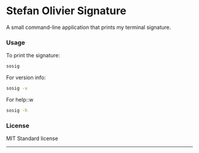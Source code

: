 # Stefan Olivier Signature

A small command-line application that prints my terminal signature.

### Usage

To print the signature:

```bash
sosig
```

For version info:

```bash
sosig -v
```

For help::w

```bash
sosig -h
```

### License

MIT Standard license

___

